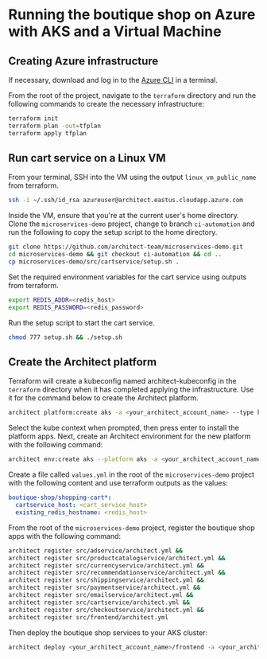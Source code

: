 # Running the boutique shop on Azure with AKS and a Virtual Machine

## Creating Azure infrastructure

If necessary, download and log in to the [Azure CLI](https://docs.microsoft.com/en-us/cli/azure/install-azure-cli) in a terminal.

From the root of the project, navigate to the `terraform` directory and run the following commands to create the necessary infrastructure:

```sh
terraform init
terraform plan -out=tfplan
terraform apply tfplan
```

## Run cart service on a Linux VM

From your terminal, SSH into the VM using the output `linux_vm_public_name` from terraform.

```sh
ssh -i ~/.ssh/id_rsa azureuser@architect.eastus.cloudapp.azure.com
```

Inside the VM, ensure that you're at the current user's home directory. Clone the `microservices-demo` project, change to branch `ci-automation` and run the following to copy the setup script to the home directory.

```sh
git clone https://github.com/architect-team/microservices-demo.git
cd microservices-demo && git checkout ci-automation && cd ..
cp microservices-demo/src/cartservice/setup.sh .
```

Set the required environment variables for the cart service using outputs from terraform.

```sh
export REDIS_ADDR=<redis_host>
export REDIS_PASSWORD=<redis_password>
```

Run the setup script to start the cart service.

```sh
chmod 777 setup.sh && ./setup.sh
```

## Create the Architect platform

Terraform will create a kubeconfig named architect-kubeconfig in the `terraform` directory when it has completed applying the infrastructure. Use it for the command below to create the Architect platform.

```sh
architect platform:create aks -a <your_architect_account_name> --type kubernetes --kubeconfig architect-kubeconfig
```

Select the kube context when prompted, then press enter to install the platform apps. Next, create an Architect environment for the new platform with the following command:

```sh
architect env:create aks --platform aks -a <your_architect_account_name>
```

Create a file called `values.yml` in the root of the `microservices-demo` project with the following content and use terraform outputs as the values:

```yml
boutique-shop/shopping-cart*:
  cartservice_host: <cart_service_host>
  existing_redis_hostname: <redis_host>
```

From the root of the `microservices-demo` project, register the boutique shop apps with the following command:

```sh
architect register src/adservice/architect.yml &&
architect register src/productcatalogservice/architect.yml &&
architect register src/currencyservice/architect.yml &&
architect register src/recommendationservice/architect.yml &&
architect register src/shippingservice/architect.yml &&
architect register src/paymentservice/architect.yml &&
architect register src/emailservice/architect.yml &&
architect register src/cartservice/architect.yml &&
architect register src/checkoutservice/architect.yml &&
architect register src/frontend/architect.yml
```

Then deploy the boutique shop services to your AKS cluster:

```sh
architect deploy <your_architect_account_name>/frontend -a <your_architect_account_name> -e aks -i frontend:frontend -v values.yml --auto-approve
```
